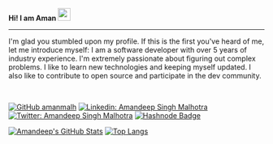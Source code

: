 <b>Hi! I am Aman </b> <img src="https://media.giphy.com/media/hvRJCLFzcasrR4ia7z/giphy.gif" width="25px">

<hr>
<p>I'm glad you stumbled upon my profile. If this is the first you've heard of me, let me introduce myself: I am a software developer with over 5 years of industry experience. I'm extremely passionate about figuring out complex problems. I like to learn new technologies and keeping myself updated. I also like to contribute to open source and participate in the dev community.
</p>
<br/>

[![GitHub amanmalh](https://img.shields.io/github/followers/amanmalh?label=follow&style=social)](https://github.com/amanmalh)
[![Linkedin: Amandeep Singh Malhotra](https://img.shields.io/badge/-Amandeep%20Singh-blue?style=flat-square&logo=Linkedin&logoColor=white&link=https://www.linkedin.com/in/aman894/)](https://www.linkedin.com/in/aman894/)
[![Twitter: Amandeep Singh Malhotra](https://img.shields.io/twitter/follow/Amandeep%20Singh?style=social)](https://twitter.com/amandecodes)
[![Hashnode Badge](https://img.shields.io/badge/-@Amandeep%20Singh-2962FF?style=flat-square&labelColor=2962FF&logo=hashnode&link=https://amandecodes.hashnode.dev/)](https://amandecodes.hashnode.dev/)

[![Amandeep's GitHub Stats](https://github-readme-stats.vercel.app/api?username=amanmalh&hide=issues&count_private=true&show_icons=true&theme=calm)](https://github.com/amanmalh)
[![Top Langs](https://github-readme-stats.vercel.app/api/top-langs/?username=amanmalh&layout=compact&theme=calm)](https://github.com/amanmalh)
